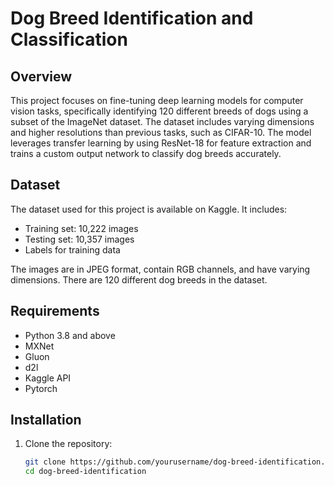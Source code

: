 # Dog Breed Identification and Classification

## Overview

This project focuses on fine-tuning deep learning models for computer vision tasks, specifically identifying 120 different breeds of dogs using a subset of the ImageNet dataset. The dataset includes varying dimensions and higher resolutions than previous tasks, such as CIFAR-10. The model leverages transfer learning by using ResNet-18 for feature extraction and trains a custom output network to classify dog breeds accurately.

## Dataset

The dataset used for this project is available on Kaggle. It includes:
- Training set: 10,222 images
- Testing set: 10,357 images
- Labels for training data

The images are in JPEG format, contain RGB channels, and have varying dimensions. There are 120 different dog breeds in the dataset.

## Requirements
- Python 3.8 and above
- MXNet
- Gluon
- d2l
- Kaggle API
- Pytorch

## Installation

1. Clone the repository:
   ```bash
   git clone https://github.com/yourusername/dog-breed-identification.git
   cd dog-breed-identification
